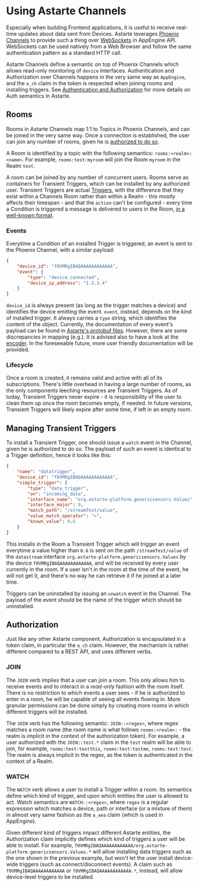 # Using Astarte Channels

Especially when building Frontend applications, it is useful to receive real-time updates about data sent from Devices. Astarte leverages [Phoenix Channels](https://hexdocs.pm/phoenix/channels.html) to provide such a thing over [WebSockets](https://en.wikipedia.org/wiki/WebSocket) in AppEngine API. WebSockets can be used natively from a Web Browser and follow the same authentication pattern as a standard HTTP call.

Astarte Channels define a semantic on top of Phoenix Channels which allows read-only monitoring of `device` Interfaces. Authentication and Authorization over Channels happens in the very same way as `AppEngine`, and the `a_ch` claim in the token is respected when joining rooms and installing triggers. See [Authentication and Authorization](070-auth.html) for more details on Auth semantics in Astarte.

## Rooms

Rooms in Astarte Channels map 1:1 to Topics in Phoenix Channels, and can be joined in the very same way. Once a connection is established, the user can join any number of rooms, given he is [authorized to do so](#authorization).

A Room is identified by a topic with the following semantics: `rooms:<realm>:<name>`. For example, `rooms:test:myroom` will join the Room `myroom` in the Realm `test`.

A room can be joined by any number of concurrent users. Rooms serve as containers for Transient Triggers, which can be installed by any authorized user. Transient Triggers are actual [Triggers](060-triggers.md), with the difference that they exist within a Channels Room rather than within a Realm - this mostly affects their timespan - and that the `action` can't be configured - every time a Condition is triggered a message is delivered to users in the Room, [in a well-known format](https://github.com/astarte-platform/astarte_core/blob/v0.11.0/lib/astarte_core/triggers/simple_events/encoder.ex).

### Events

Everytime a Condition of an installed Trigger is triggered, an event is sent to the Phoenix Channel, with a similar payload:

```json
{
    "device_id": "f0VMRgIBAQAAAAAAAAAAAA",
    "event": {
        "type": "device_connected",
        "device_ip_address": "1.2.3.4"
    }
}
```

`device_id` is always present (as long as the trigger matches a device) and identifies the device emitting the event. `event`, instead, depends on the kind of installed trigger. It always carries a `type` string, which identifies the content of the object. Currently, the documentation of every event's payload can be found in [Astarte's protobuf files](https://github.com/astarte-platform/astarte_core/tree/v0.11.0/lib/astarte_core/triggers/simple_events). However, there are some discrepancies in mapping (e.g.). It is advised also to have a look at the [encoder](https://github.com/astarte-platform/astarte_core/blob/v0.11.0/lib/astarte_core/triggers/simple_events/encoder.ex). In the foreseeable future, more user friendly documentation will be provided.

### Lifecycle

Once a room is created, it remains valid and active with all of its subscriptions. There's little overhead in having a large number of rooms, as the only components leeching resources are Transient Triggers. As of today, Transient Triggers never expire - it is responsibility of the user to clean them up once the room becomes empty, if needed. In future versions, Transient Triggers will likely expire after some time, if left in an empty room.

## Managing Transient Triggers

To install a Transient Trigger, one should issue a `watch` event in the Channel, given he is authorized to do so. The payload of such an event is identical to a Trigger definition, hence it looks like this:

```json
{
    "name": "datatrigger",
    "device_id": "f0VMRgIBAQAAAAAAAAAAAA",
    "simple_trigger": {
        "type": "data_trigger",
        "on": "incoming_data",
        "interface_name": "org.astarte-platform.genericsensors.Values",
        "interface_major": 0,
        "match_path": "/streamTest/value",
        "value_match_operator": ">",
        "known_value": 0.6
    }
}
```

This installs in the Room a Transient Trigger which will trigger an event everytime a value higher than `0.6` is sent on the path `/streamTest/value` of the `datastream` interface `org.astarte-platform.genericsensors.Values` by the device `f0VMRgIBAQAAAAAAAAAAAA`, and will be received by every user currently in the room. If a user isn't in the room at the time of the event, he will not get it, and there's no way he can retrieve it if he joined at a later time.

Triggers can be uninstalled by issuing an `unwatch` event in the Channel. The payload of the event should be the name of the trigger which should be uninstalled.

## Authorization

Just like any other Astarte component, Authorization is encapsulated in a token claim, in particular the `a_ch` claim. However, the mechanism is rather different compared to a REST API, and uses different verbs.

### JOIN

The `JOIN` verb implies that a user can join a room. This only allows him to receive events and to interact in a *read-only* fashion with the room itself. There is no restriction to which events a user sees - if he is authorized to enter in a room, he will be capable of seeing all events flowing in. More granular permissions can be done simply by creating more rooms in which different triggers will be installed.

The `JOIN` verb has the following semantic: `JOIN::<regex>`, where regex matches a room name (the room name is what follows `rooms:<realm>:` - the realm is implicit in the context of the authorization token). For example, a user authorized with the `JOIN::test.*` claim in the `test` realm will be able to join, for example, `rooms:test:testthis`, `rooms:test:testme`, `rooms:test:test`. The realm is always implicit in the regex, as the token is authenticated in the context of a Realm.

### WATCH

The `WATCH` verb allows a user to install a Trigger within a room. Its semantics define which kind of trigger, and upon which entities the user is allowed to act. Watch semantics are `WATCH::<regex>`, where `regex` is a regular expression which matches a device, path or interface (or a mixture of them) in almost very same fashion as the `a_aea` claim (which is used in AppEngine).

Given different kind of triggers impact different Astarte entities, the Authorization claim implicitly defines which kind of triggers a user will be able to install. For example, `f0VMRgIBAQAAAAAAAAAAAA/org.astarte-platform.genericsensors.Values.*` will allow installing data triggers such as the one shown in the previous example, but won't let the user install device-wide triggers (such as connect/disconnect events). A claim such as `f0VMRgIBAQAAAAAAAAAAAA` or `f0VMRgIBAQAAAAAAAAAAAA.*`, instead, will allow device-level triggers to be installed.
